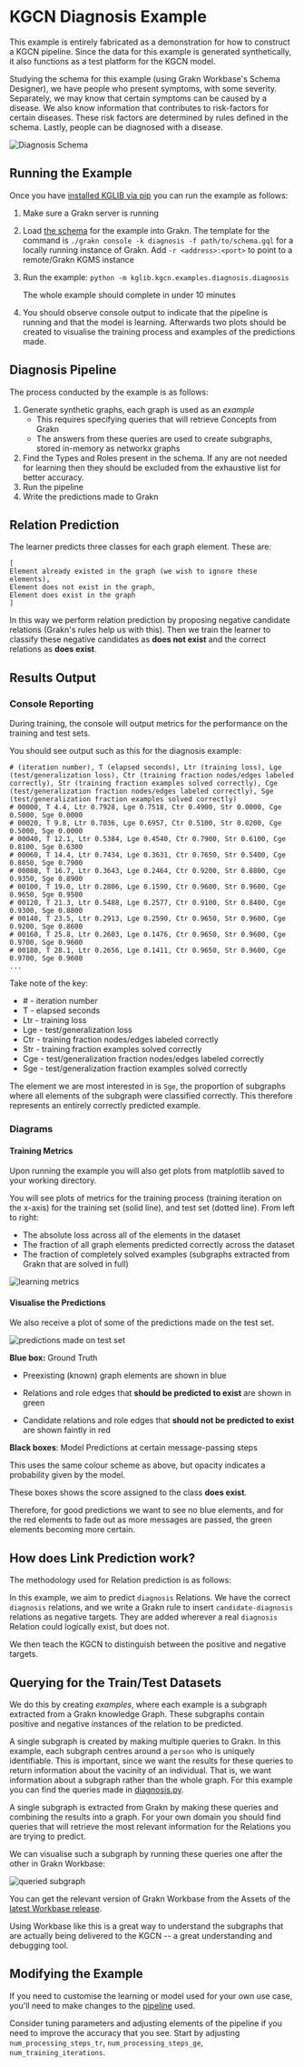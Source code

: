 # KGCN Diagnosis Example

This example is entirely fabricated as a demonstration for how to construct a KGCN pipeline. Since the data for this example is generated synthetically, it also functions as a test platform for the KGCN model.

Studying the schema for this example (using Grakn Workbase's Schema Designer), we have people who present symptoms, with some severity. Separately, we may know that certain symptoms can be caused by a disease. We also know information that contributes to risk-factors for certain diseases. These risk factors are determined by rules defined in the schema. Lastly, people can be diagnosed with a disease.

![Diagnosis Schema](.images/diagnosis_schema.png)

## Running the Example

Once you have [installed KGLIB via pip](../../#getting-started---running-the-machine-learning-pipeline) you can run the example as follows:

1. Make sure a Grakn server is running

2. Load [the schema](../../../utils/grakn/synthetic/examples/diagnosis/schema.gql) for the example into Grakn. The template for the command is `./grakn console -k diagnosis -f path/to/schema.gql` for a locally running instance of Grakn. Add `-r <address>:<port>` to point to a remote/Grakn KGMS instance

3. Run the example: `python -m kglib.kgcn.examples.diagnosis.diagnosis`

   The whole example should complete in under 10 minutes

4. You should observe console output to indicate that the pipeline is running and that the model is learning. Afterwards two plots should be created to visualise the training process and examples of the predictions made.

## Diagnosis Pipeline

The process conducted by the example is as follows:

1. Generate synthetic graphs, each graph is used as an *example*
   - This requires specifying queries that will retrieve Concepts from Grakn
   - The answers from these queries are used to create subgraphs, stored in-memory as networkx graphs
2. Find the Types and Roles present in the schema. If any are not needed for learning then they should be excluded from the exhaustive list for better accuracy.
3. Run the pipeline
4. Write the predictions made to Grakn

## Relation Prediction

The learner predicts three classes for each graph element. These are:

```
[
Element already existed in the graph (we wish to ignore these elements),
Element does not exist in the graph,
Element does exist in the graph
]
```

In this way we perform relation prediction by proposing negative candidate relations (Grakn's rules help us with this). Then we train the learner to classify these negative candidates as **does not exist** and the correct relations as **does exist**.

## Results Output

### Console Reporting

During training, the console will output metrics for the performance on the training and test sets.

You should see output such as this for the diagnosis example:

```
# (iteration number), T (elapsed seconds), Ltr (training loss), Lge (test/generalization loss), Ctr (training fraction nodes/edges labeled correctly), Str (training fraction examples solved correctly), Cge (test/generalization fraction nodes/edges labeled correctly), Sge (test/generalization fraction examples solved correctly)
# 00000, T 4.4, Ltr 0.7928, Lge 0.7518, Ctr 0.4900, Str 0.0000, Cge 0.5000, Sge 0.0000
# 00020, T 9.8, Ltr 0.7036, Lge 0.6957, Ctr 0.5100, Str 0.0200, Cge 0.5000, Sge 0.0000
# 00040, T 12.1, Ltr 0.5384, Lge 0.4540, Ctr 0.7900, Str 0.6100, Cge 0.8100, Sge 0.6300
# 00060, T 14.4, Ltr 0.7434, Lge 0.3631, Ctr 0.7650, Str 0.5400, Cge 0.8850, Sge 0.7900
# 00080, T 16.7, Ltr 0.3643, Lge 0.2464, Ctr 0.9200, Str 0.8800, Cge 0.9350, Sge 0.8900
# 00100, T 19.0, Ltr 0.2806, Lge 0.1590, Ctr 0.9600, Str 0.9600, Cge 0.9650, Sge 0.9500
# 00120, T 21.3, Ltr 0.5488, Lge 0.2577, Ctr 0.9100, Str 0.8400, Cge 0.9300, Sge 0.8800
# 00140, T 23.5, Ltr 0.2913, Lge 0.2590, Ctr 0.9650, Str 0.9600, Cge 0.9200, Sge 0.8600
# 00160, T 25.8, Ltr 0.2603, Lge 0.1476, Ctr 0.9650, Str 0.9600, Cge 0.9700, Sge 0.9600
# 00180, T 28.1, Ltr 0.2656, Lge 0.1411, Ctr 0.9650, Str 0.9600, Cge 0.9700, Sge 0.9600
...
```

Take note of the key:

- \# - iteration number
- T - elapsed seconds
- Ltr - training loss
- Lge - test/generalization loss
- Ctr - training fraction nodes/edges labeled correctly
- Str - training fraction examples solved correctly
- Cge - test/generalization fraction nodes/edges labeled correctly
- Sge - test/generalization fraction examples solved correctly

The element we are most interested in is `Sge`, the proportion of subgraphs where all elements of the subgraph were classified correctly. This therefore represents an entirely correctly predicted example.

### Diagrams

#### Training Metrics

Upon running the example you will also get plots from matplotlib saved to your working directory.

You will see plots of metrics for the training process (training iteration on the x-axis) for the training set (solid line), and test set (dotted line). From left to right:

- The absolute loss across all of the elements in the dataset
- The fraction of all graph elements predicted correctly across the dataset
- The fraction of completely solved examples (subgraphs extracted from Grakn that are solved in full)

![learning metrics](.images/learning.png)

#### Visualise the Predictions

We also receive a plot of some of the predictions made on the test set. 

![predictions made on test set](.images/graph.png)

**Blue box:** Ground Truth 

- Preexisting (known) graph elements are shown in blue

- Relations and role edges that **should be predicted to exist** are shown in green

- Candidate relations and role edges that **should not be predicted to exist** are shown faintly in red

**Black boxes**: Model Predictions at certain message-passing steps

This uses the same colour scheme as above, but opacity indicates a probability given by the model.

These boxes shows the score assigned to the class **does exist**.

Therefore, for good predictions we want to see no blue elements, and for the red elements to fade out as more messages are passed, the green elements becoming more certain.

## How does Link Prediction work?

The methodology used for Relation prediction is as follows:

In this example, we aim to predict `diagnosis` Relations. We have the correct `diagnosis` relations, and we write a Grakn rule to insert `candidate-diagnosis` relations as negative targets. They are added wherever a real `diagnosis` Relation could logically exist, but does not.

We then teach the KGCN to distinguish between the positive and negative targets.

## Querying for the Train/Test Datasets

We do this by creating *examples*, where each example is a subgraph extracted from a Grakn knowledge Graph. These subgraphs contain positive and negative instances of the relation to be predicted.

A single subgraph is created by making multiple queries to Grakn. In this example, each subgraph centres around a `person` who is uniquely identifiable. This is important, since we want the results for these queries to return information about the vacinity of an individual. That is, we want information about a subgraph rather than the whole graph. For this example you can find the queries made in [diagnosis.py](diagnosis.py).

A single subgraph is extracted from Grakn by making these queries and combining the results into a graph. For your own domain you should find queries that will retrieve the most relevant information for the Relations you are trying to predict.

We can visualise such a subgraph by running these queries one after the other in Grakn Workbase:

![queried subgraph](.images/queried_subgraph.png)

You can get the relevant version of Grakn Workbase from the Assets of the [latest Workbase release](https://github.com/vaticle/workbase/releases/latest).

Using Workbase like this is a great way to understand the subgraphs that are actually being delivered to the KGCN -- a great understanding and debugging tool.

## Modifying the Example

If you need to customise the learning or model used for your own use case, you'll need to make changes to the [pipeline](https://github.com/vaticle/kglib/tree/master/kglib/kgcn/pipeline/pipeline.py) used.

Consider tuning parameters and adjusting elements of the pipeline if you need to improve the accuracy that you see. Start by adjusting `num_processing_steps_tr`, `num_processing_steps_ge`, `num_training_iterations`.